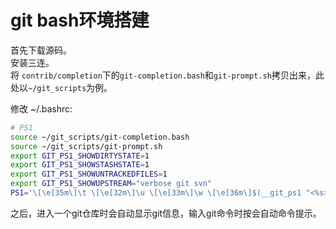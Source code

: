# git bash环境搭建

首先下载源码。  
安装三连。  
将 `contrib/completion`下的`git-completion.bash`和`git-prompt.sh`拷贝出来，此处以`~/git_scripts`为例。

修改 ~/.bashrc:
```bash
# PS1
source ~/git_scripts/git-completion.bash
source ~/git_scripts/git-prompt.sh
export GIT_PS1_SHOWDIRTYSTATE=1
export GIT_PS1_SHOWSTASHSTATE=1                                               
export GIT_PS1_SHOWUNTRACKEDFILES=1                                           
export GIT_PS1_SHOWUPSTREAM="verbose git svn"
PS1='\[\e[35m\]\t \[\e[32m\]\u \[\e[33m\]\w \[\e[36m\]$(__git_ps1 "<%s>")\[\e[31m\]\n\$ \[\e[0m\]'
```
之后，进入一个git仓库时会自动显示git信息，输入git命令时按<tab>会自动命令提示。
